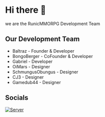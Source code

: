 # Hi there 👋

we are the RunicMMORPG Development Team

## Our Development Team
* Baltraz - Founder & Developer
* BongoBerger - CoFounder & Developer
* Gabriel - Developer
* OiMars - Designer
* SchmungusObungus - Designer
* CJ3 - Designer
* Gamedub44 - Designer

## Socials
<p align="left">
  <a href="https://discord.gg/QgzFWfhV9Y" target="_blank"><img alt="Server" src="https://img.shields.io/badge/-Server-4e5d94?style=for-the-badge&logo=Discord&logoColor=white"></a>
</p>

